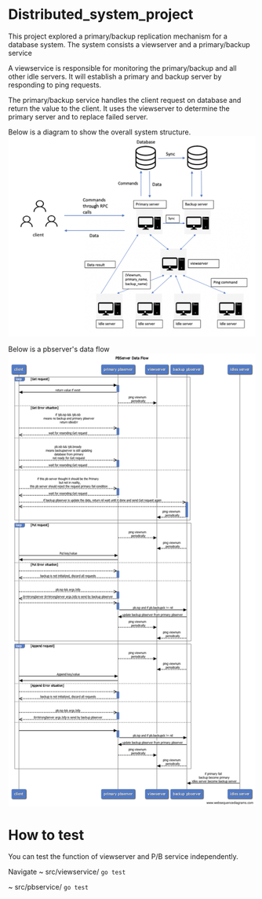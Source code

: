 # Distributed_system_project
This project explored a primary/backup replication mechanism for a database system. The system consists a viewserver and a primary/backup service 

A viewservice is responsible for monitoring the primary/backup and all other idle servers.
It will establish a primary and backup server by responding to ping requests.

The primary/backup service handles the client request on database and return the value to the client. It uses the viewserver to determine the primary server and to replace failed server.

Below is a diagram to show the overall system structure.
![Screenshot](system_stru.png) 

Below is a pbserver's data flow 
![Screenshot](data_flow.png) 


# How to test
You can test the function of viewserver and P/B service independently. 

Navigate ~ src/viewservice/
```go test```

~ src/pbservice/
```go test```
